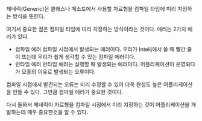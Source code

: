 제네릭(Generic)은 클래스나 메소드에서 사용할 자료형을 컴파일 타임에 미리 지정하는 방식을 뜻한다.

여기서 중요한 점은 컴파일 타임에 미리 지정하는 방식이라는 것이다.
에러는 2가지 에러가 있다.
- 컴파일 에러
  컴파일 시점에서 발생되는 에러이다.
  우리가 Intelij에서 쓸 때 빨간 줄이 뜨는데 우리가 쉽게 생각할 수 있는 컴파일 에러이다.
- 런타임 에러
  런타임 에러는 실행할 때 발생되는 에러이다.
  어플리케이션이 운영되다가 모종의 이유로 발생되는 오류이다.

컴파일 시점에서 발견되는 오류는 미리 수정할 수 있어 더욱 완성도 높은 어플리케이션을 만들 수 있다.
그만큼 컴파일 에러가 중요한 것이다.

다시 돌와서 제네릭이 자료형을 컴파일 시점에서 미리 지정하는 것이 어플리케이션을 개발하는데 매우 중요한것을 알 수 있다.

